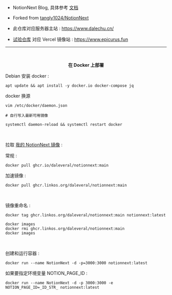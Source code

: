 - NotionNext Blog, 具体参考 [文档](https://docs.tangly1024.com/article/latest)

- Forked from [tangly1024/NotionNext](https://github.com/tangly1024/NotionNext)

- 此仓库对应服务器主站 : https://www.dalechu.cn/ 

- [试验仓库](https://github.com/Dalecuc/NotionNext) 对应 Vercel 镜像站 : https://www.epicurus.fun

---

<br/>

<p align="center">
    <b>在 Docker 上部署</b>
</p>

Debian 安装 docker :
```shell
apt update && apt install -y docker.io docker-compose jq
```

docker 换源
```shell
vim /etc/docker/daemon.json

# 自行写入最新可用镜像

systemctl daemon-reload && systemctl restart docker
```



<br/>

拉取 [我的 NotionNext 镜像](https://github.com/daleveral/NotionNext/pkgs/container/notionnext) :

常规 : 

```shell
docker pull ghcr.io/daleveral/notionnext:main  
```

加速镜像 : 

```shell
docker pull ghcr.linkos.org/daleveral/notionnext:main
```

<br/>

镜像重命名 :
```shell
docker tag ghcr.linkos.org/daleveral/notionnext:main notionnext:latest 
```

```shell
docker images
docker rmi ghcr.linkos.org/daleveral/notionnext:main
docker images
```

<br/>


创建和运行容器 :
```shell
docker run --name NotionNext -d -p=3000:3000 notionnext:latest 
```

如果要指定环境变量 NOTION_PAGE_ID :
```shell
docker run --name NotionNext -d -p 3000:3000 -e NOTION_PAGE_ID=_ID_STR_ notionnext:latest
```

<br/>
<br/>